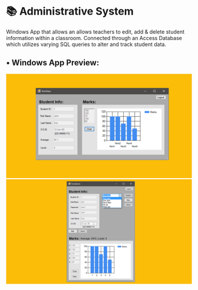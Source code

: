 # 📚 Administrative System
Windows App that allows an allows teachers to edit, add & delete student information within a classroom. Connected through an Access Database which utilizes varying SQL queries to alter and track student data.


## • Windows App Preview:


<p float="left">
  <img src="https://github.com/RonanAlmeida/StudentAdminSystem/blob/master/preview_images/admin3.6da62e1f.png">
<img src="https://github.com/RonanAlmeida/StudentAdminSystem/blob/master/preview_images/admin2.89d108d9.png">
 </p>

